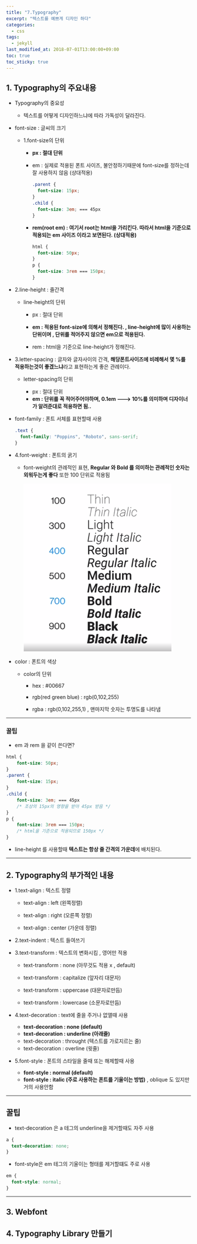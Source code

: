 ```yaml
---
title: "7.Typography"
excerpt: "텍스트를 예쁘게 디자인 하다"
categories:
  - css
tags:
  - jekyll
last_modified_at: 2018-07-01T13:00:00+09:00
toc: true
toc_sticky: true
---
```


## 1. Typography의 주요내용

- Typography의 중요성

  - 텍스트를 어떻게 디자인하느냐에 따라 가독성이 달라진다.

* font-size : 글씨의 크기

  - 1.font-size의 단위

    - **px : 절대 단위**

    - em : 실제로 적용된 폰트 사이즈, 불안정하기때문에 font-size를 정하는데 잘 사용하지 않음 (상대적용)

      ```css
      .parent {
        font-size: 15px;
      }
      .child {
        font-size: 3em; === 45px
      }
      ```

    * **rem(root em) : 여기서 root는 html을 가리킨다. 따라서 html을 기준으로 적용되는 em 사이즈 이라고 보면된다. (상대적용)**

      ```css
      html {
        font-size: 50px;
      }
      p {
        font-size: 3rem === 150px;
      }
      ```

- 2.line-height : 줄간격

  - line-height의 단위

    - px : 절대 단위

    - **em : 적용된 font-size에 의해서 정해진다. , line-height에 많이 사용하는 단위이며 , 단위를 적어주지 않으면 em으로 적용된다.**

    - rem : html을 기준으로 line-height가 정해진다.

* 3.letter-spacing : 글자와 글자사이의 간격, **해당폰트사이즈에 비례해서 몇 %를 적용하는것이 좋겠느냐**라고 표현하는게 좋은 관례이다.

  - letter-spacing의 단위

    - px : 절대 단위

    * **em : 단위를 꼭 적어주어야하며, 0.1em ---> 10%를 의미하며 디자이너가 알려준대로 적용하면 됨..**

- font-family : 폰트 서체를 표현할때 사용

  ```css
  .text {
    font-family: "Poppins", "Roboto", sans-serif;
  }
  ```

  <!--font 서체중 Poppints를 적용해줘 그게 없으면 Roboto를 적용해줘 그게없으면 sans-serif를 적용해줘  -->

* 4.font-weight : 폰트의 굵기

  - font-weight의 관례적인 표현, **Regular 와 Bold 를 의미하는 관례적인 숫자는 외워두는게 좋다** 또한 100 단위로 적용됨

    ![font-weight](/assets/images/css_img/font-weight.PNG)

- color : 폰트의 색상

  - color의 단위

    - hex : #00667

    * rgb(red green blue) : rgb(0,102,255)

    * rgba : rgb(0,102,255,1) , 맨마지막 숫자는 투명도를 나타냄

---

### 꿀팁

- em 과 rem 을 같이 쓴다면?

```css
html {
    font-size: 50px;
}
.parent {
    font-size: 15px;
}
.child {
    font-size: 3em; === 45px
    /* 조상의 15px의 영향을 받아 45px 받음 */
}
p {
    font-size: 3rem === 150px;
    /* html을 기준으로 적용되므로 150px */
}
```

- line-height 를 사용할때 **텍스트는 항상 줄 간격의 가운데**에 배치된다.

---

## 2. Typography의 부가적인 내용

- 1.text-align : 텍스트 정렬

  - text-align : left (왼쪽정렬)

  - text-align : right (오른쪽 정렬)

  - text-align : center (가운데 정렬)

* 2.text-indent : 텍스트 들여쓰기

- 3.text-transform : 텍스트의 변화시킴 , 영어만 적용

  - text-transform : none (아무것도 적용 x , default)

  - text-transform : capitalize (앞자리 대문자)

  - text-transform : uppercase (대문자로만듬)

  - text-transform : lowercase (소문자로만듬)

* 4.text-decoration : text에 줄을 주거나 없앨때 사용

  - **text-decoration : none (default)**

  * **text-decoration : underline (아래줄)**

  - text-decoration : throught (텍스트를 가로지르는 줄)

  * text-decoration : overline (윗줄)

- 5.font-style : 폰트의 스타일을 줄때 또는 해제할때 사용

  - **font-style : normal (default)**

  * **font-style : italic (주로 사용하는 폰트를 기울이는 방법)** , oblique 도 있지만 거의 사용안함

---

## 꿀팁

- text-decoration 은 a 테그의 underline을 제거할때도 자주 사용

```css
a {
  text-decoration: none;
}
```

- font-style은 em 테그의 기울이는 형태를 제거할떄도 주로 사용

```css
em {
  font-style: normal;
}
```

---

## 3. Webfont

## 4. Typography Library 만들기
